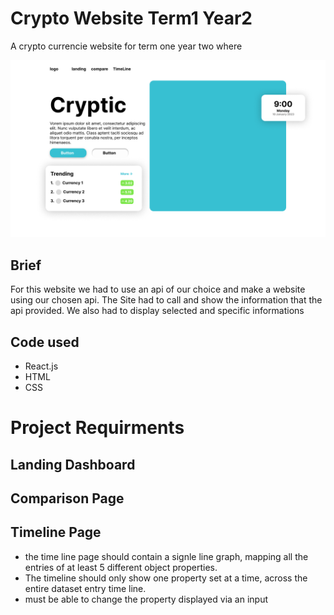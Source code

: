# Crypto Website Term1 Year2
 A crypto currencie website for term one year two where

<img src='Assets\landing page.png'></img>

 ## Brief
 For this website we had to use an api of our choice and make a website using our chosen api. The Site had to call and show the information that the api provided. We also had to display selected and specific informations 

 ## Code used
 - React.js
 - HTML
 - CSS 

 # Project Requirments

 ## Landing Dashboard

 ## Comparison Page

 ## Timeline Page
 - the time line page should contain a signle line graph, mapping all the entries of at least 5 different object properties.
 - The timeline should only show one property set at a time, across the entire dataset entry time line.
 - must be able to change the property displayed via an input
